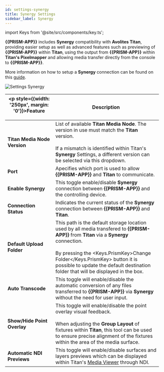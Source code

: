 ```yaml
---
id: settings-synergy
title: Synergy Settings
sidebar_label: Synergy
---
```

import Keys from '@site/src/components/key.ts';

**{{PRISM-APP}}** includes **Synergy** compatibility with **Avolites Titan**, providing easier setup as well as advanced features such as previewing of **{{PRISM-APP}}** within **Titan**, using the output from **{{PRISM-APP}}** within **Titan's Pixelmapper** and allowing media transfer directly from the console to **{{PRISM-APP}}**.

More information on how to setup a **Synergy** connection can be found on this [guide](../../../../docs/synergy).

![Settings Synergy](/prismdocs/images/{{PRISM-APP-LOWER}}-settings-synergy.png)

| <p style={{width: '250px', margin: '0'}}>Feature</p> |  Description      |
|------------------------------------------------------|------------|
| **Titan Media Node Version** | List of available **Titan Media Node**. The version in use must match the **Titan** version. <br/><br/> If a mismatch is identified within Titan's **Synergy** Settings, a different version can be selected via this dropdown.|
| **Port** | Apecifies which port is used to allow **{{PRISM-APP}}** and **Titan** to communicate.|
| **Enable Synergy** | This toggle enable/disable **Synergy** connection between **{{PRISM-APP}}** and the controlling device.|
| **Connection Status** | Indicates the current status of the **Synergy** connection between **{{PRISM-APP}}** and **Titan**.|
| **Default Upload Folder** | This path is the default storage location used by all media transfered to **{{PRISM-APP}}** from **Titan** via a **Synergy** connection. <br/><br/> By pressing the <Keys.PrismKey>Change Folder</Keys.PrismKey> button it is possible to update the default destination folder that will be displayed in the box.|
| **Auto Transcode** | This toggle will enable/disable the automatic conversion of any files transferred to **{{PRISM-APP}}** via **Synergy** without the need for user input.|
| **Show/Hide Point Overlay** | This toggle will enable/disable the point overlay visual feedback. <br/><br/> When adjusting the **Group Layout** of fixtures within **Titan**, this tool can be used to ensure precise alignment of the fixtures within the area of the media surface.|
| **Automatic NDI Previews** | This toggle will enable/disable surfaces and layers previews which can be displayed within Titan's [Media Viewer](../../../../docs/synergy/operating-synergy#media-viewer) through NDI.|